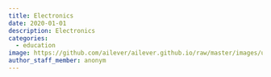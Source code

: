 ```yaml
---
title: Electronics
date: 2020-01-01
description: Electronics
categories:
  - education
image: https://github.com/ailever/ailever.github.io/raw/master/images/unsplash/gray_Electronics.png
author_staff_member: anonym
---
```


<div style="font-size:medium;"></div>
